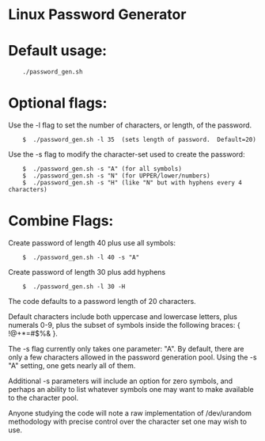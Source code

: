 # Linux Password Generator


# Default usage:
```
    ./password_gen.sh
```
# Optional flags:
Use the -l flag to set the number of characters, or length, of the password.
```
    $  ./password_gen.sh -l 35  (sets length of password.  Default=20)
```
Use the -s flag to modify the character-set used to create the password:
```
    $  ./password_gen.sh -s "A" (for all symbols)
    $  ./password_gen.sh -s "N" (for UPPER/lower/numbers)
    $  ./password_gen.sh -s "H" (like "N" but with hyphens every 4 characters)
```
# Combine Flags:
  Create password of length 40 plus use all symbols:
```
    $  ./password_gen.sh -l 40 -s "A"
```
 Create password of length 30 plus add hyphens
```
    $  ./password_gen.sh -l 30 -H
```
The code defaults to a password length of 20 characters.  

Default characters include both uppercase and lowercase letters, plus numerals 0-9, plus the subset of symbols inside the following braces: { !@+*=#$%& }.  



The -s flag currently only takes one parameter: "A".  By default, there are only a few characters allowed in the password generation pool.  Using the -s "A" setting, one gets nearly all of them.

Additional -s parameters will include an option for zero symbols, and perhaps an ability to list whatever symbols one may want to make available to the character pool.

Anyone studying the code will note a raw implementation of /dev/urandom methodology with precise control over the character set one may wish to use. 

